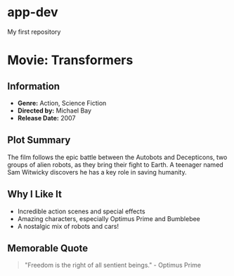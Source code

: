 # app-dev
My first repository

# Movie: Transformers    

## Information  
- **Genre:** Action, Science Fiction  
- **Directed by:** Michael Bay  
- **Release Date:** 2007  

## Plot Summary  
The film follows the epic battle between the Autobots and Decepticons, two groups of alien robots, as they bring their fight to Earth. A teenager named Sam Witwicky discovers he has a key role in saving humanity.  

## Why I Like It  
- Incredible action scenes and special effects 
- Amazing characters, especially Optimus Prime and Bumblebee  
- A nostalgic mix of robots and cars!  

## Memorable Quote  
> "Freedom is the right of all sentient beings." - Optimus Prime  

